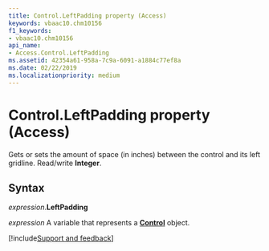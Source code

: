 ```yaml
---
title: Control.LeftPadding property (Access)
keywords: vbaac10.chm10156
f1_keywords:
- vbaac10.chm10156
api_name:
- Access.Control.LeftPadding
ms.assetid: 42354a61-958a-7c9a-6091-a1884c77ef8a
ms.date: 02/22/2019
ms.localizationpriority: medium
---
```



# Control.LeftPadding property (Access)

Gets or sets the amount of space (in inches) between the control and its left gridline. Read/write **Integer**.


## Syntax

_expression_.**LeftPadding**

_expression_ A variable that represents a **[Control](Access.Control.md)** object.




[!include[Support and feedback](~/includes/feedback-boilerplate.md)]